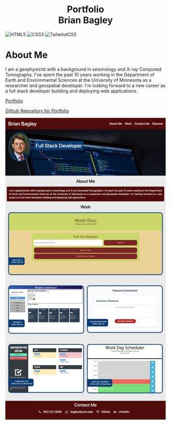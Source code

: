 <h1 align="center">Portfolio<br/>Brian Bagley</h1>

![HTML5](https://img.shields.io/badge/html5-%23E34F26.svg?style=for-the-badge&logo=html5&logoColor=white)
![CSS3](https://img.shields.io/badge/css3-%231572B6.svg?style=for-the-badge&logo=css3&logoColor=white)
![TailwindCSS](https://img.shields.io/badge/tailwindcss-%2338B2AC.svg?style=for-the-badge&logo=tailwind-css&logoColor=white)

# About Me
I am a geophysicist with a background in seismology and X-ray Computed Tomography. I've spent the
past 10 years working in the Department of Earth and Environmental Sciences at the University of 
Minnesota as a researcher and geospatial developer. I'm looking forward to a new career as a full
stack developer building and deploying web applications.

[Portfolio](https://bagl0025.github.io/portfolio/)

[Github Repository for Portfolio](https://github.com/bagl0025/portfolio.git)

![Portfolio screenshot](./assets/images/portfolio.png)
